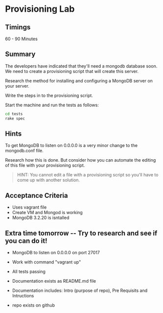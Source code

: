 # Provisioning Lab

## Timings

60 - 90 Minutes

## Summary

The developers have indicated that they'll need a mongodb database soon. We need to create a provisioning script that will create this server.

Research the method for installing and configuring a MongoDB server on your server.

Write the steps in to the provisioning script.

Start the machine and run the tests as follows:

```bash
cd tests
rake spec
```

## Hints

To get MongoDB to listen on 0.0.0.0 is a very minor change to the mongodb.conf file.

Research how this is done. But consider how you can automate the editing of this file with your provisioning script.

> HINT: You cannot edit a file with a provisioning script so you'll have to come up with another solution.


## Acceptance Criteria

* Uses vagrant file
* Create VM and Mongod is working
* MongoDB 3.2.20 is isntalled

## Extra time tomorrow -- Try to research and see if you can do it!
* MongoDB to listen on 0.0.0.0 on port 27017
* Work with command "vagrant up"
* All tests passing

* Documentation exists as README.md file
* Documentation includes: Intro (purpose of repo), Pre Requisits  and Intructions

* repo exists on github
